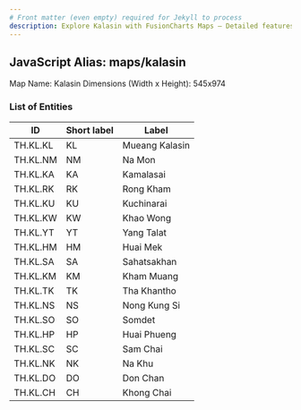 ```yaml
---
# Front matter (even empty) required for Jekyll to process
description: Explore Kalasin with FusionCharts Maps – Detailed features for seamless integration. Try now & enhance your data visualization today! 
---
```


## JavaScript Alias: maps/kalasin

Map Name: Kalasin
Dimensions (Width x Height): 545x974

### List of Entities

| ID       | Short label | Label          |
| -------- | ----------- | -------------- |
| TH.KL.KL | KL          | Mueang Kalasin |
| TH.KL.NM | NM          | Na Mon         |
| TH.KL.KA | KA          | Kamalasai      |
| TH.KL.RK | RK          | Rong Kham      |
| TH.KL.KU | KU          | Kuchinarai     |
| TH.KL.KW | KW          | Khao Wong      |
| TH.KL.YT | YT          | Yang Talat     |
| TH.KL.HM | HM          | Huai Mek       |
| TH.KL.SA | SA          | Sahatsakhan    |
| TH.KL.KM | KM          | Kham Muang     |
| TH.KL.TK | TK          | Tha Khantho    |
| TH.KL.NS | NS          | Nong Kung Si   |
| TH.KL.SO | SO          | Somdet         |
| TH.KL.HP | HP          | Huai Phueng    |
| TH.KL.SC | SC          | Sam Chai       |
| TH.KL.NK | NK          | Na Khu         |
| TH.KL.DO | DO          | Don Chan       |
| TH.KL.CH | CH          | Khong Chai     |
